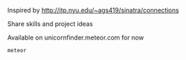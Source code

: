 Inspired by http://itp.nyu.edu/~ags419/sinatra/connections

Share skills and project ideas

Available on unicornfinder.meteor.com for now

`meteor`

